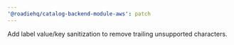 ```yaml
---
'@roadiehq/catalog-backend-module-aws': patch
---
```


Add label value/key sanitization to remove trailing unsupported characters.
